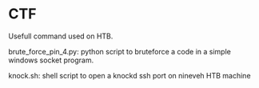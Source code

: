 # CTF
Usefull command used on HTB.

brute_force_pin_4.py: python script to bruteforce a code in a simple windows socket program.

knock.sh: shell script to open a knockd ssh port on nineveh HTB machine
